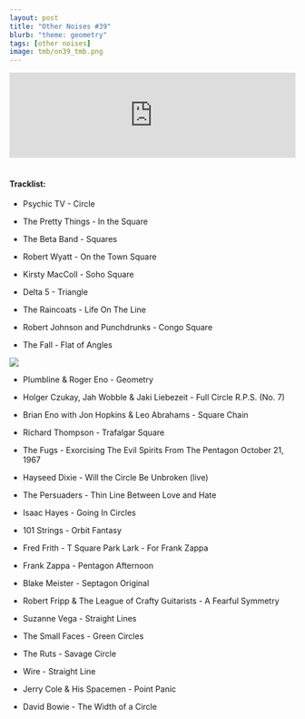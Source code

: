 ```yaml
---
layout: post
title: "Other Noises #39"
blurb: "theme: geometry"
tags: [other noises]
image: tmb/on39_tmb.png
---
```



<iframe scrolling="no" id="hearthis_at_track_3027883" width="100%" height="150" src="https://hearthis.at/embed/3027883/transparent_black/?hcolor=&color=&style=2&block_size=2&block_space=1&background=1&waveform=0&cover=0&autoplay=0&css=" frameborder="0" allowtransparency allow="autoplay"><p>Listen to <a href="https://hearthis.at/zerocc/other-noises-39-28319-geometry/" target="_blank">Other Noises #39 (28/3/19) - GEOMETRY</a> <span>by</span><a href="https://hearthis.at/zerocc/" target="_blank" >Zero</a> <span>on</span> <a href="https://hearthis.at/" target="_blank">hearthis.at</a></p></iframe>
&nbsp;

#### Tracklist:

- Psychic TV - Circle

- The Pretty Things - In the Square
- The Beta Band - Squares
- Robert Wyatt - On the Town Square
- Kirsty MacColl - Soho Square

- Delta 5 - Triangle
- The Raincoats - Life On The Line
- Robert Johnson and Punchdrunks - Congo Square
- The Fall - Flat of Angles

![](https://lh3.googleusercontent.com/7GiZRhMzrt29dsxde0aHlrA0EDGfWA-WTDsecaE3aQBi1MEVo6hCFdrMV-SMsKCUahERARK_3R321Y5MrbrOKtd6LQSkIWj3Wn9bF8E7TYTgHP74wdlYvHDUZPfnbsOtcvSu86IWDYvrdW6vRqjeYZ97fY3NAMutE9yzmCRYb5L8exTXXRArql3VGm3aGq1tLbOb26Ss_JZDunebVpWrJHa651B6yCFfhNNaYe95d1mVJG3aAhkN_rVGAjmTRVaac7a296fmqe201bxAQ88F_N5uE6zzSIj6hPn_4MiMWuUCoyLjbAlpSVYH1iSHuXwnWk1Dj9VgY-tbr-8tQeovTMPTWqdLJpmUo7PLWyhhWhh2vLwwL41YP03CU7PWrfhPfIQeXSbNGexu-EfclrqBg7QP8L71F4ElTAmv6huvycJI9Z3eJn1An02gW8rwLddqEFK2DooCtzDMcnM5p30Xt0ci3Mbjp4gu81Uh2Ic4eOFMKgQHLv7xmvHLa-FrcAP4YipcDR6T1fnBgyhLP2uk6gcMnt-zmTYKacF9RGdoBy2B4GKHGSVYoRlQWM89uinnpZ7jlX6lojBGRBOQEHUPhyfufONNscfXAiaQAWhiwJaxA98iLnq3VD4k8FFrwl0poLUP2JF6k6FMiJ5mPBbHD9Su=w595-h588-no)

- Plumbline & Roger Eno - Geometry
- Holger Czukay, Jah Wobble & Jaki Liebezeit - Full Circle R.P.S. (No. 7)
- Brian Eno with Jon Hopkins & Leo Abrahams - Square Chain

- Richard Thompson - Trafalgar Square
- The Fugs - Exorcising The Evil Spirits From The Pentagon October 21, 1967
- Hayseed Dixie - Will the Circle Be Unbroken (live)

- The Persuaders - Thin Line Between Love and Hate
- Isaac Hayes - Going In Circles
- 101 Strings - Orbit Fantasy

- Fred Frith - T Square Park Lark - For Frank Zappa
- Frank Zappa - Pentagon Afternoon
- Blake Meister - Septagon Original

- Robert Fripp & The League of Crafty Guitarists - A Fearful Symmetry
- Suzanne Vega - Straight Lines
- The Small Faces - Green Circles

- The Ruts - Savage Circle
- Wire - Straight Line
- Jerry Cole & His Spacemen - Point Panic

- David Bowie - The Width of a Circle
